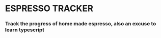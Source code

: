 # ESPRESSO TRACKER

### Track the progress of home made espresso, also an excuse to learn typescript


